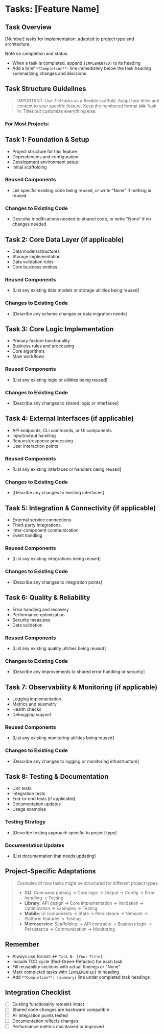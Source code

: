 # Tasks: [Feature Name]

## Task Overview
[Number] tasks for implementation, adapted to project type and architecture

Note on completion and status:
- When a task is completed, append `[IMPLEMENTED]` to its heading
- Add a brief `**Completion**:` line immediately below the task heading summarizing changes and decisions

## Task Structure Guidelines

> IMPORTANT: Use 7-8 tasks as a flexible scaffold. Adapt task titles and content to your specific feature.
> Keep the numbered format (## Task N: Title) but customize everything else.

### For Most Projects:

## Task 1: Foundation & Setup
- Project structure for this feature
- Dependencies and configuration
- Development environment setup
- Initial scaffolding

### Reused Components
- List specific existing code being reused, or write "None" if nothing is reused

### Changes to Existing Code  
- Describe modifications needed to shared code, or write "None" if no changes needed

## Task 2: Core Data Layer (if applicable)
- Data models/structures
- Storage implementation
- Data validation rules
- Core business entities

### Reused Components
- [List any existing data models or storage utilities being reused]

### Changes to Existing Code
- [Describe any schema changes or data migration needs]

## Task 3: Core Logic Implementation
- Primary feature functionality
- Business rules and processing
- Core algorithms
- Main workflows

### Reused Components
- [List any existing logic or utilities being reused]

### Changes to Existing Code
- [Describe any changes to shared logic or interfaces]

## Task 4: External Interfaces (if applicable)
- API endpoints, CLI commands, or UI components
- Input/output handling
- Request/response processing
- User interaction points

### Reused Components
- [List any existing interfaces or handlers being reused]

### Changes to Existing Code
- [Describe any changes to existing interfaces]

## Task 5: Integration & Connectivity (if applicable)
- External service connections
- Third-party integrations
- Inter-component communication
- Event handling

### Reused Components
- [List any existing integrations being reused]

### Changes to Existing Code
- [Describe any changes to integration points]

## Task 6: Quality & Reliability
- Error handling and recovery
- Performance optimization
- Security measures
- Data validation

### Reused Components
- [List any existing quality utilities being reused]

### Changes to Existing Code
- [Describe any improvements to shared error handling or security]

## Task 7: Observability & Monitoring (if applicable)
- Logging implementation
- Metrics and telemetry
- Health checks
- Debugging support

### Reused Components
- [List any existing monitoring utilities being reused]

### Changes to Existing Code
- [Describe any changes to logging or monitoring infrastructure]

## Task 8: Testing & Documentation
- Unit tests
- Integration tests
- End-to-end tests (if applicable)
- Documentation updates
- Usage examples

### Testing Strategy
- [Describe testing approach specific to project type]

### Documentation Updates
- [List documentation that needs updating]

## Project-Specific Adaptations

> Examples of how tasks might be structured for different project types:
> - **CLI**: Command parsing → Core logic → Output → Config → Error handling → Testing
> - **Library**: API design → Core implementation → Validation → Optimization → Examples → Testing
> - **Mobile**: UI components → State → Persistence → Network → Platform features → Testing  
> - **Microservice**: Scaffolding → API contracts → Business logic → Persistence → Communication → Monitoring

## Remember

- Always use format: `## Task N: [Your Title]`
- Include TDD cycle (Red-Green-Refactor) for each task
- Fill reusability sections with actual findings or "None"
- Mark completed tasks with `[IMPLEMENTED]` in heading
- Add `**Completion**: [summary]` line under completed task headings

## Integration Checklist
- [ ] Existing functionality remains intact
- [ ] Shared code changes are backward compatible
- [ ] All integration points tested
- [ ] Documentation reflects changes
- [ ] Performance metrics maintained or improved